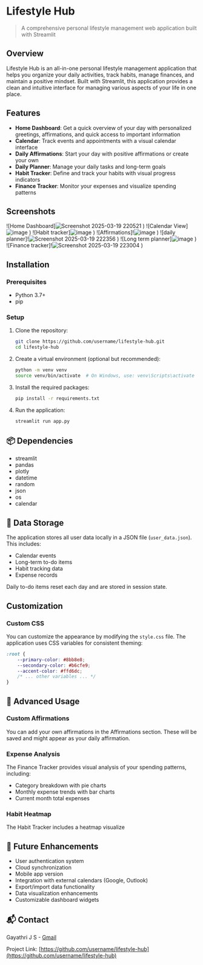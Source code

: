 # Lifestyle Hub


> A comprehensive personal lifestyle management web application built with Streamlit

## Overview

Lifestyle Hub is an all-in-one personal lifestyle management application that helps you organize your daily activities, track habits, manage finances, and maintain a positive mindset. Built with Streamlit, this application provides a clean and intuitive interface for managing various aspects of your life in one place.

## Features

- **Home Dashboard**: Get a quick overview of your day with personalized greetings, affirmations, and quick access to important information
- **Calendar**: Track events and appointments with a visual calendar interface
- **Daily Affirmations**: Start your day with positive affirmations or create your own
- **Daily Planner**: Manage your daily tasks and long-term goals
- **Habit Tracker**: Define and track your habits with visual progress indicators
- **Finance Tracker**: Monitor your expenses and visualize spending patterns

## Screenshots

![Home Dashboard]![Screenshot 2025-03-19 220521](https://github.com/user-attachments/assets/c0276083-0a9b-4d5d-9813-6116e62cca19)
)
![Calendar View]![image](https://github.com/user-attachments/assets/06338b4b-c032-4f3e-8148-b6498b444479)
)
![Habit tracker]![image](https://github.com/user-attachments/assets/72cf0dec-c34d-47f8-8b90-5ebde25e5fdf)
)
![Affirmations]!![image](https://github.com/user-attachments/assets/1e92f236-f6c5-4b1d-ae88-4927282b7f02)
)
![daily planner]!![Screenshot 2025-03-19 222356](https://github.com/user-attachments/assets/9e6eb926-6650-4d3e-8912-2c5114979f74)
)
![Long term planner]![image](https://github.com/user-attachments/assets/65ab0288-73b7-4360-8451-aec2a9a5f6eb)
)
![Finance tracker]!![Screenshot 2025-03-19 223004](https://github.com/user-attachments/assets/63ffc169-5230-4c7f-be1b-0a674a97d605)
)

## Installation

### Prerequisites

- Python 3.7+
- pip

### Setup

1. Clone the repository:
   ```bash
   git clone https://github.com/username/lifestyle-hub.git
   cd lifestyle-hub
   ```

2. Create a virtual environment (optional but recommended):
   ```bash
   python -m venv venv
   source venv/bin/activate  # On Windows, use: venv\Scripts\activate
   ```

3. Install the required packages:
   ```bash
   pip install -r requirements.txt
   ```

4. Run the application:
   ```bash
   streamlit run app.py
   ```


## 📦 Dependencies

- streamlit
- pandas
- plotly
- datetime
- random
- json
- os
- calendar

## 💾 Data Storage

The application stores all user data locally in a JSON file (`user_data.json`). This includes:

- Calendar events
- Long-term to-do items
- Habit tracking data
- Expense records

Daily to-do items reset each day and are stored in session state.

## Customization


### Custom CSS

You can customize the appearance by modifying the `style.css` file. The application uses CSS variables for consistent theming:

```css
:root {
    --primary-color: #8bb8e8;
    --secondary-color: #b6cfe9;
    --accent-color: #ffd6dc;
    /* ... other variables ... */
}
```

## 🔧 Advanced Usage

### Custom Affirmations

You can add your own affirmations in the Affirmations section. These will be saved and might appear as your daily affirmation.

### Expense Analysis

The Finance Tracker provides visual analysis of your spending patterns, including:
- Category breakdown with pie charts
- Monthly expense trends with bar charts
- Current month total expenses

### Habit Heatmap

The Habit Tracker includes a heatmap visualize

## 🔮 Future Enhancements

- User authentication system
- Cloud synchronization
- Mobile app version
- Integration with external calendars (Google, Outlook)
- Export/import data functionality
- Data visualization enhancements
- Customizable dashboard widgets

## 📬 Contact

Gayathri J S - [Gmail](gayathri.js.official@gmail.com)

Project Link: [https://github.com/username/lifestyle-hub](https://github.com/username/lifestyle-hub)
